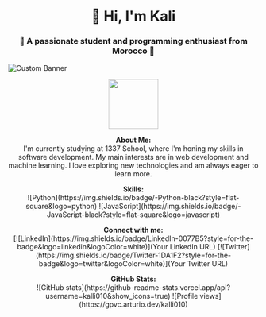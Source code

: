 
<h1 align="center">👋 Hi, I'm Kali</h1>
<h3 align="center">🌟 A passionate student and programming enthusiast from Morocco 🌟</h3>

![Custom Banner](https://github.com/kalli010/my_old_ubuntu/blob/main/DALL%C2%B7E%202023-12-08%2017.10.36%20-%20A%20professional%20and%20stylish%20banner%20for%20a%20GitHub%20profile%2C%20tailored%20for%20a%20frontend%20developer%20named%20Kali%20from%20Morocco.%20The%20design%20should%20be%20tech-oriented%2C.png)

<p align="center">
  <!-- Here can add a professional photo of yourself -->
  <img src="your_photo_url" width="100" height="100">
</p>

<p align="center">
  <b>About Me:</b><br>
  I'm currently studying at 1337 School, where I'm honing my skills in software development. My main interests are in web development and machine learning. I love exploring new technologies and am always eager to learn more.
</p>

<p align="center">
  <b>Skills:</b><br>
  ![Python](https://img.shields.io/badge/-Python-black?style=flat-square&logo=python)
  ![JavaScript](https://img.shields.io/badge/-JavaScript-black?style=flat-square&logo=javascript)
  <!-- Add more badges for your skills -->
</p>

<p align="center">
  <b>Connect with me:</b><br>
  [![LinkedIn](https://img.shields.io/badge/LinkedIn-0077B5?style=for-the-badge&logo=linkedin&logoColor=white)](Your LinkedIn URL)
  [![Twitter](https://img.shields.io/badge/Twitter-1DA1F2?style=for-the-badge&logo=twitter&logoColor=white)](Your Twitter URL)
</p>

<p align="center">
  <b>GitHub Stats:</b><br>
  ![GitHub stats](https://github-readme-stats.vercel.app/api?username=kalli010&show_icons=true)
  ![Profile views](https://gpvc.arturio.dev/kalli010)
</p>

<p align="center">
  <!-- Other sections like Projects, Education, Contact Me, Blog Posts, Personal Interests can remain as previously provided -->
</p>

